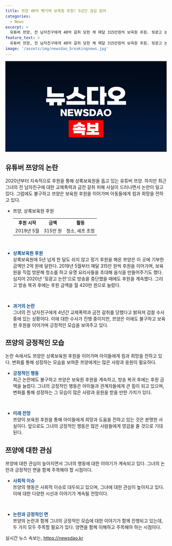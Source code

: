```yaml
---
title: 쯔양 40억 뺏기며 보육원 후원! 5년간 끊김 없어
categories:
  - News
excerpt: >
  유튜버 쯔양, 전 남자친구에게 40억 갈취 당한 채 매달 315만원씩 보육원 후원. 뒷광고 논란으로 방송 중단했을 때도 후원을 계속하며 아이들과 함께 청소, 셰프 초청하는 등 애정을 보였다. 과거 교제폭력 피해를 고백하며 사이버 렉카의 협박 의혹에 대한 검찰 수사가 진행 중.
feature_text: >
  유튜버 쯔양, 전 남자친구에게 40억 갈취 당한 채 매달 315만원씩 보육원 후원. 뒷광고 논란으로 방송 중단했을 때도 후원을 계속하며 아이들과 함께 청소, 셰프 초청하는 등 애정을 보였다. 과거 교제폭력 피해를 고백하며 사이버 렉카의 협박 의혹에 대한 검찰 수사가 진행 중.
image: '/assets/img/newsdao_breakingnews.jpg'
---
```


<p><img src="/assets/img/newsdao_breakingnews.jpg" alt="pcversion 속보" /></p>

<h2 data-ke-size="size26">유튜버 쯔양의 논란</h2>

<p>2020년부터 지속적으로 후원을 통해 상록보육원을 돕고 있는 유튜버 쯔양. 하지만 최근 그녀의 전 남자친구에 대한 교제폭력과 금전 갈취 피해 사실이 드러나면서 논란이 일고 있다. 그럼에도 불구하고 쯔양은 보육원 후원을 이어가며 아동들에게 힘과 희망을 전하고 있다.</p>

<ul>
  <li>쯔양, 상록보육원 후원</li>
  <table>
    <tr>
      <td style="text-align: center; height: 17px;"><b>후원 시작</b></td>
      <td style="text-align: center; height: 17px;"><b>금액</b></td>
      <td style="text-align: center; height: 17px;"><b>활동</b></td>
    </tr>
    <tr>
      <td style="text-align: center; height: 17px;">2019년 5월</td>
      <td style="text-align: center; height: 17px;">315만 원</td>
      <td style="text-align: center; height: 17px;">청소, 셰프 초청</td>
    </tr>
  </table>
  <p data-ke-size="size16">&nbsp;</p>
  <li><b><span style="color: #1a5490;">상록보육원 후원</span></b></li>
  상록보육원에 5년 넘게 한 달도 쉬지 않고 정기 후원을 해온 쯔양은 이 곳에 기부한 금액만 2억 원에 달한다. 2019년 5월부터 매달 315만 원씩 후원을 이어가며, 보육원을 직접 방문해 청소를 하고 유명 요리사들을 초대해 음식을 만들어주기도 했다. 심지어 2020년 '뒷광고 논란'으로 방송을 중단했을 때에도 후원을 계속했다. 그리고 방송 복귀 후에는 후원 금액을 월 420만 원으로 늘렸다.
  <p data-ke-size="size16">&nbsp;</p>
  <li><b><span style="color: #1a5490;">과거의 논란</span></b></li>
  그녀의 전 남자친구에게 4년간 교제폭력과 금전 갈취를 당했다고 밝혀져 검찰 수사 중에 있는 상황이다. 이에 대한 수사가 진행 중이지만, 쯔양은 이에도 불구하고 보육원 후원을 이어가며 긍정적인 모습을 보여주고 있다.
</ul>

<h2 data-ke-size="size26">쯔양의 긍정적인 모습</h2>

<p>논란 속에서도 쯔양은 상록보육원 후원을 이어가며 아이들에게 힘과 희망을 전하고 있다. 변화를 통해 성장하는 모습을 보여준 쯔양에게는 많은 사랑과 응원이 필요하다.</p>

<ul>
  <li><b><span style="color: #1a5490;">긍정적인 행동</span></b></li>
  최근 논란에도 불구하고 쯔양은 보육원 후원을 계속하고, 방송 복귀 후에는 후원 금액을 늘렸다. 그녀의 긍정적인 행동은 아이들과 관계자들에게 큰 힘이 되고 있으며, 변화를 통해 성장하는 그 모습이 많은 사랑과 응원을 받을 만한 가치가 있다.
  <p data-ke-size="size16">&nbsp;</p>
  <li><b><span style="color: #1a5490;">미래 전망</span></b></li>
  쯔양이 보육원 후원을 통해 아이들에게 희망과 도움을 전하고 있는 것은 분명한 사실이다. 앞으로도 그녀의 긍정적인 행동은 많은 사람들에게 영감을 줄 것으로 기대된다.
</ul>

<h2 data-ke-size="size26">쯔양에 대한 관심</h2>

<p>쯔양에 대한 관심이 높아지면서 그녀의 행동에 대한 이야기가 계속되고 있다. 그녀의 논란과 긍정적인 면을 함께 주목해야 할 시점이다.</p>

<ul>
  <li><b><span style="color: #1a5490;">사회적 이슈</span></b></li>
  쯔양의 행동은 사회적 이슈로 대두되고 있으며, 그녀에 대한 관심이 높아지고 있다. 이에 대한 다양한 시선과 이야기가 계속될 전망이다.
  <p data-ke-size="size16">&nbsp;</p>
  <li><b><span style="color: #1a5490;">논란과 긍정적인 면</span></b></li>
  쯔양의 논란과 함께 그녀의 긍정적인 모습에 대한 이야기가 함께 진행되고 있는데, 두 가지 모두 주목할 필요가 있다. 양면을 함께 이해하고 주목해야 하는 시점이다.
</ul>

<p data-ke-size="size16"></p>
실시간 뉴스 속보는, <a href="https://newsdao.kr" rel="dofollow">https://newsdao.kr</a>


